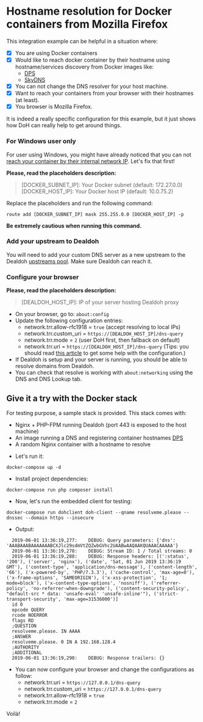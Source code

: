 # Hostname resolution for Docker containers from Mozilla Firefox

This integration example can be helpful in a situation where:

- [x] You are using Docker containers
- [x] Would like to reach docker container by their hostname using hostname/services 
discovery from Docker images like: 
    * [DPS](https://github.com/mageddo/dns-proxy-server)
    * [SkyDNS](https://github.com/skynetservices/skydns)
- [x] You can not change the DNS resolver for your host machine.
- [x] Want to reach your containers from your browser with their hostnames (at least).
- [x] You browser is Mozilla Firefox.

It is indeed a really specific configuration for this example, 
but it just shows how DoH can really help to get around things.

### For Windows user only
For user using Windows, you might have already noticed that you can not [reach your container by their
internal network IP](https://github.com/docker/for-win/issues/221). Let's fix that first!

**Please, read the placeholders description:**

> [DOCKER_SUBNET_IP]: Your Docker subnet (default: 172.27.0.0)
> [DOCKER_HOST_IP]: Your Docker host IP (default: 10.0.75.2)

Replace the placeholders and run the following command:

`route add [DOCKER_SUBNET_IP] mask 255.255.0.0 [DOCKER_HOST_IP] -p`

**Be extremely cautious when running this command.**

### Add your upstream to Dealdoh

You will need to add your custom DNS server as a new upstream to the Dealdoh 
[upstreams pool](https://github.com/noglitchyo/dealdoh/blob/master/src/DnsUpstreamPool.php).
Make sure Dealdoh can reach it.

### Configure your browser

**Please, read the placeholders description:**

> [DEALDOH_HOST_IP]: IP of your server hosting Dealdoh proxy

- On your browser, go to: `about:config`
- Update the following configuration entries:
    * network.trr.allow-rfc1918 = `true` (accept resolving to local IPs)
    * network.trr.custom_uri = `https://[DEALDOH_HOST_IP]/dns-query`
    * network.trr.mode = `2` (user DoH first, then fallback on default)
    * network.trr.uri = `https://[DEALDOH_HOST_IP]/dns-query`
(Tips: you should read [this article](https://daniel.haxx.se/blog/2018/06/03/inside-firefoxs-doh-engine/) to get some help with the configuration.)
- If Dealdoh is setup and your server is running, you should be able to resolve domains from Dealdoh. 
- You can check that resolve is working with `about:networking` using the DNS and DNS Lookup tab.

## Give it a try with the Docker stack

For testing purpose, a sample stack is provided.
This stack comes with:
- Nginx + PHP-FPM running Dealdoh (port 443 is exposed to the host machine)
- An image running a DNS and registering container hostnames [DPS](https://github.com/mageddo/dns-proxy-server)
- A random Nginx container with a hostname to resolve

* Let's run it:

`docker-compose up -d`

* Install project dependencies:

`docker-compose run php composer install`

* Now, let's run the embedded client for testing:

`docker-compose run dohclient doh-client --qname resolveme.please --dnssec --domain https --insecure`

* Output: 

```2019-06-01 13:36:19,261:    DEBUG: Opening connection to https
  2019-06-01 13:36:19,277:    DEBUG: Query parameters: {'dns': 'AAABAAABAAAAAAABCXJlc29sdmVtZQZwbGVhc2UAABwAAQAAKQUAAACAAAAA'}
  2019-06-01 13:36:19,278:    DEBUG: Stream ID: 1 / Total streams: 0
  2019-06-01 13:36:19,288:    DEBUG: Response headers: [(':status', '200'), ('server', 'nginx'), ('date', 'Sat, 01 Jun 2019 13:36:19 GMT'), ('content-type', 'application/dns-message'), ('content-length', '66'), ('x-powered-by', 'PHP/7.3.3'), ('cache-control', 'max-age=0'), ('x-frame-options', 'SAMEORIGIN'), ('x-xss-protection', '1; mode=block'), ('x-content-type-options', 'nosniff'), ('referrer-policy', 'no-referrer-when-downgrade'), ('content-security-policy', "default-src * data: 'unsafe-eval' 'unsafe-inline'"), ('strict-transport-security', 'max-age=31536000')]
  id 0
  opcode QUERY
  rcode NOERROR
  flags RD
  ;QUESTION
  resolveme.please. IN AAAA
  ;ANSWER
  resolveme.please. 0 IN A 192.168.128.4
  ;AUTHORITY
  ;ADDITIONAL
  2019-06-01 13:36:19,290:    DEBUG: Response trailers: {}
```

* You can now configure your browser and change the configurations as follow:
    - network.trr.uri = `https://127.0.0.1/dns-query`
    - network.trr.custom_uri = `https://127.0.0.1/dns-query`
    - network.trr.allow-rfc1918 = `true` 
    - network.trr.mode = `2`

Voilà!
